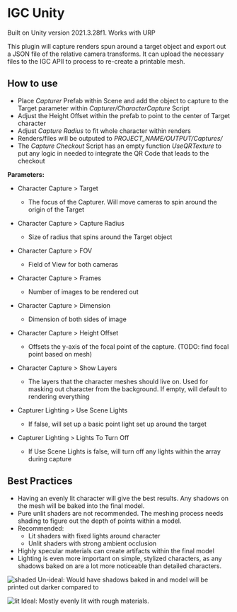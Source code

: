 # IGC Unity

Built on Unity version 2021.3.28f1. Works with URP

This plugin will capture renders spun around a target object and export out a JSON file of the relative camera transforms. It can upload the necessary files to the IGC APII to process to re-create a printable mesh.

 ## How to use
* Place *Capturer* Prefab within Scene and add the object to capture to the Target parameter within _Capturer/CharacterCapture_ Script
* Adjust the Height Offset within the prefab to point to the center of Target character
* Adjust _Capture Radius_ to fit whole character within renders
* Renders/files will be outputed to *PROJECT_NAME/OUTPUT/Captures/*
* The *Capture Checkout* Script has an empty function *UseQRTexture* to put any logic in needed to integrate the QR Code that leads to the checkout

**Parameters:**
* Character Capture > Target
    * The focus of the Capturer. Will move cameras to spin around the origin of the Target
* Character Capture > Capture Radius
    * Size of radius that spins around the Target object
* Character Capture > FOV
    * Field of View for both cameras
* Character Capture > Frames
    * Number of images to be rendered out
* Character Capture > Dimension
    * Dimension of both sides of image
* Character Capture > Height Offset
    * Offsets the y-axis of the focal point of the capture. (TODO: find focal point based on mesh)
* Character Capture > Show Layers
    * The layers that the character meshes should live on. Used for masking out character from the background. If empty, will default to rendering everything

* Capturer Lighting > Use Scene Lights
    * If false, will set up a basic point light set up around the target
* Capturer Lighting > Lights To Turn Off
    * If Use Scene Lights is false, will turn off any lights within the array during capture
 
## Best Practices
* Having an evenly lit character will give the best results. Any shadows on the mesh will be baked into the final model.
* Pure unlit shaders are not recommended. The meshing process needs shading to figure out the depth of points within a model.
* Recommended:
    * Lit shaders with fixed lights around character
    * Unlit shaders with strong ambient occlusion
* Highly specular materials can create artifacts within the final model
* Lighting is even more important on simple, stylized characters, as any shadows baked on are a lot more noticeable than detailed characters.

![shaded](https://github.com/In-Game-Collectables/IGC_UE4/assets/35625367/71d33916-9a49-4877-a4d0-e9e998340bb1)
Un-ideal: Would have shadows baked in and model will be printed out darker compared to 

![lit](https://github.com/In-Game-Collectables/IGC_UE4/assets/35625367/2a2e12b0-9354-4175-9926-84b5c4418576)
Ideal: Mostly evenly lit with rough materials.
